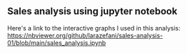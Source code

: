 ## Sales analysis using jupyter notebook

Here's a link to the interactive graphs I used in this analysis: https://nbviewer.org/github/larazefani/sales-analysis-01/blob/main/sales_analysis.ipynb
